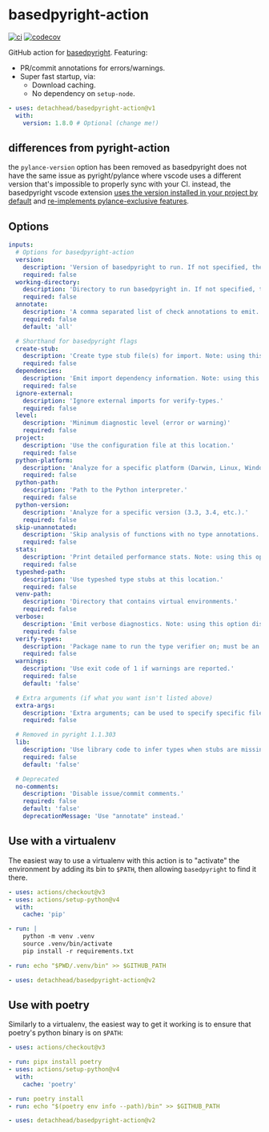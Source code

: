 # basedpyright-action

[![ci](https://github.com/detachhead/basedpyright-action/actions/workflows/ci.yml/badge.svg)](https://github.com/detachhead/basedpyright-action/actions/workflows/ci.yml)
[![codecov](https://codecov.io/gh/detachhead/basedpyright-action/branch/main/graph/badge.svg?token=5OMEFS2LQZ)](https://codecov.io/gh/detachhead/basedpyright-action)

GitHub action for [basedpyright](https://github.com/detachhead/basedpyright).
Featuring:

- PR/commit annotations for errors/warnings.
- Super fast startup, via:
  - Download caching.
  - No dependency on `setup-node`.

```yml
- uses: detachhead/basedpyright-action@v1
  with:
    version: 1.8.0 # Optional (change me!)
```

## differences from pyright-action

the `pylance-version` option has been removed as basedpyright does not have the
same issue as pyright/pylance where vscode uses a different version that's
impossible to properly sync with your CI. instead, the basedpyright vscode
extension
[uses the version installed in your project by default](https://detachhead.github.io/basedpyright/#/?id=ability-to-pin-the-version-used-by-vscode)
and
[re-implements pylance-exclusive features](https://detachhead.github.io/basedpyright/#/?id=re-implementing-pylance-exclusive-features).

## Options

```yml
inputs:
  # Options for basedpyright-action
  version:
    description: 'Version of basedpyright to run. If not specified, the latest version will be used.'
    required: false
  working-directory:
    description: 'Directory to run basedpyright in. If not specified, the repo root will be used.'
    required: false
  annotate:
    description: 'A comma separated list of check annotations to emit. May be "none"/"false", "errors", "warnings", or "all"/"true" (shorthand for "errors, warnings").'
    required: false
    default: 'all'

  # Shorthand for basedpyright flags
  create-stub:
    description: 'Create type stub file(s) for import. Note: using this option disables commenting.'
    required: false
  dependencies:
    description: 'Emit import dependency information. Note: using this option disables commenting.'
    required: false
  ignore-external:
    description: 'Ignore external imports for verify-types.'
    required: false
  level:
    description: 'Minimum diagnostic level (error or warning)'
    required: false
  project:
    description: 'Use the configuration file at this location.'
    required: false
  python-platform:
    description: 'Analyze for a specific platform (Darwin, Linux, Windows).'
    required: false
  python-path:
    description: 'Path to the Python interpreter.'
    required: false
  python-version:
    description: 'Analyze for a specific version (3.3, 3.4, etc.).'
    required: false
  skip-unannotated:
    description: 'Skip analysis of functions with no type annotations.'
    required: false
  stats:
    description: 'Print detailed performance stats. Note: using this option disables commenting.'
    required: false
  typeshed-path:
    description: 'Use typeshed type stubs at this location.'
    required: false
  venv-path:
    description: 'Directory that contains virtual environments.'
    required: false
  verbose:
    description: 'Emit verbose diagnostics. Note: using this option disables commenting.'
    required: false
  verify-types:
    description: 'Package name to run the type verifier on; must be an *installed* library. Any score under 100% will fail the build. Using this option disables commenting.'
    required: false
  warnings:
    description: 'Use exit code of 1 if warnings are reported.'
    required: false
    default: 'false'

  # Extra arguments (if what you want isn't listed above)
  extra-args:
    description: 'Extra arguments; can be used to specify specific files to check.'
    required: false

  # Removed in pyright 1.1.303
  lib:
    description: 'Use library code to infer types when stubs are missing.'
    required: false
    default: 'false'

  # Deprecated
  no-comments:
    description: 'Disable issue/commit comments.'
    required: false
    default: 'false'
    deprecationMessage: 'Use "annotate" instead.'
```

## Use with a virtualenv

The easiest way to use a virtualenv with this action is to "activate" the
environment by adding its bin to `$PATH`, then allowing `basedpyright` to find
it there.

```yml
- uses: actions/checkout@v3
- uses: actions/setup-python@v4
  with:
    cache: 'pip'

- run: |
    python -m venv .venv
    source .venv/bin/activate
    pip install -r requirements.txt

- run: echo "$PWD/.venv/bin" >> $GITHUB_PATH

- uses: detachhead/basedpyright-action@v2
```

## Use with poetry

Similarly to a virtualenv, the easiest way to get it working is to ensure that
poetry's python binary is on `$PATH`:

```yml
- uses: actions/checkout@v3

- run: pipx install poetry
- uses: actions/setup-python@v4
  with:
    cache: 'poetry'

- run: poetry install
- run: echo "$(poetry env info --path)/bin" >> $GITHUB_PATH

- uses: detachhead/basedpyright-action@v2
```
